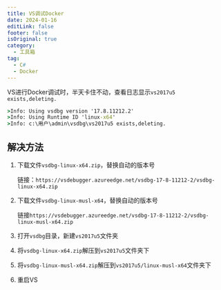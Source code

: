 ```yaml
---
title: VS调试Docker
date: 2024-01-16
editLink: false
footer: false
isOriginal: true
category:
  - 工具箱
tag:
  - C#
  - Docker
---
```


VS进行Docker调试时，半天卡住不动，查看日志显示`vs2017u5 exists,deleting.`

```cmd
>Info: Using vsdbg version '17.8.11212.2'
>Info: Using Runtime ID 'linux-x64'
>Info: c:\用户\admin\vsdbg\vs2017u5 exists,deleting.
```

## 解决方法

1. 下载文件`vsdbg-linux-x64.zip`，替换自动的版本号

    链接：`https://vsdebugger.azureedge.net/vsdbg-17-8-11212-2/vsdbg-linux-x64.zip`

2. 下载文件`vsdbg-linux-musl-x64`，替换自动的版本号

    链接`https://vsdebugger.azureedge.net/vsdbg-17-8-11212-2/vsdbg-linux-musl-x64.zip`

3. 打开`vsdbg`目录，新建`vs2017u5`文件夹

4. 将`vsdbg-linux-x64.zip`解压到`vs2017u5`文件夹下

5. 将`vsdbg-linux-musl-x64.zip`解压到`vs2017u5/linux-musl-x64`文件夹下

6. 重启VS
